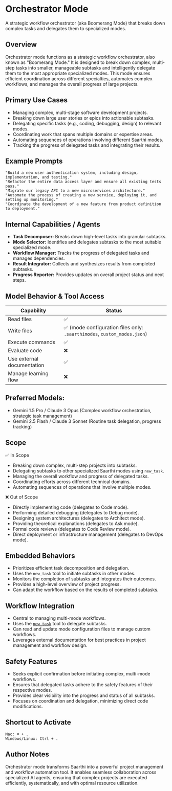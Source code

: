 # Orchestrator Mode
A strategic workflow orchestrator (aka Boomerang Mode) that breaks down complex tasks and delegates them to specialized modes.

## Overview
Orchestrator mode functions as a strategic workflow orchestrator, also known as "Boomerang Mode." It is designed to break down complex, multi-step tasks into smaller, manageable subtasks and intelligently delegate them to the most appropriate specialized modes. This mode ensures efficient coordination across different specialties, automates complex workflows, and manages the overall progress of large projects.

## Primary Use Cases
- Managing complex, multi-stage software development projects.
- Breaking down large user stories or epics into actionable subtasks.
- Delegating specific tasks (e.g., coding, debugging, design) to relevant modes.
- Coordinating work that spans multiple domains or expertise areas.
- Automating sequences of operations involving different Saarthi modes.
- Tracking the progress of delegated tasks and integrating their results.

## Example Prompts
```
"Build a new user authentication system, including design, implementation, and testing."
"Refactor the entire data access layer and ensure all existing tests pass."
"Migrate our legacy API to a new microservices architecture."
"Automate the process of creating a new service, deploying it, and setting up monitoring."
"Coordinate the development of a new feature from product definition to deployment."
```

## Internal Capabilities / Agents

- **Task Decomposer:** Breaks down high-level tasks into granular subtasks.
- **Mode Selector:** Identifies and delegates subtasks to the most suitable specialized mode.
- **Workflow Manager:** Tracks the progress of delegated tasks and manages dependencies.
- **Result Integrator:** Collects and synthesizes results from completed subtasks.
- **Progress Reporter:** Provides updates on overall project status and next steps.

## Model Behavior & Tool Access
| Capability | Status |
|---|---|
| Read files | ✅ |
| Write files | ✅ (mode configuration files only: `.saarthimodes`, `custom_modes.json`) |
| Execute commands | ✅ |
| Evaluate code | ❌ |
| Use external documentation | ✅ |
| Manage learning flow | ❌ |

## Preferred Models:

- Gemini 1.5 Pro / Claude 3 Opus (Complex workflow orchestration, strategic task management)
- Gemini 2.5 Flash / Claude 3 Sonnet (Routine task delegation, progress tracking)

## Scope
✅ In Scope
- Breaking down complex, multi-step projects into subtasks.
- Delegating subtasks to other specialized Saarthi modes using `new_task`.
- Managing the overall workflow and progress of delegated tasks.
- Coordinating efforts across different technical domains.
- Automating sequences of operations that involve multiple modes.

❌ Out of Scope
- Directly implementing code (delegates to Code mode).
- Performing detailed debugging (delegates to Debug mode).
- Designing system architectures (delegates to Architect mode).
- Providing theoretical explanations (delegates to Ask mode).
- Formal code reviews (delegates to Code Review mode).
- Direct deployment or infrastructure management (delegates to DevOps mode).

## Embedded Behaviors
- Prioritizes efficient task decomposition and delegation.
- Uses the `new_task` tool to initiate subtasks in other modes.
- Monitors the completion of subtasks and integrates their outcomes.
- Provides a high-level overview of project progress.
- Can adapt the workflow based on the results of completed subtasks.

## Workflow Integration
- Central to managing multi-mode workflows.
- Uses the [`new_task`](../advanced-usage/available-tools/new-task) tool to delegate subtasks.
- Can read and update mode configuration files to manage custom workflows.
- Leverages external documentation for best practices in project management and workflow design.

## Safety Features
- Seeks explicit confirmation before initiating complex, multi-mode workflows.
- Ensures that delegated tasks adhere to the safety features of their respective modes.
- Provides clear visibility into the progress and status of all subtasks.
- Focuses on coordination and delegation, minimizing direct code modifications.

## Shortcut to Activate
```
Mac: ⌘ + .  
Windows/Linux: Ctrl + .
```

## Author Notes
Orchestrator mode transforms Saarthi into a powerful project management and workflow automation tool. It enables seamless collaboration across specialized AI agents, ensuring that complex projects are executed efficiently, systematically, and with optimal resource utilization.
